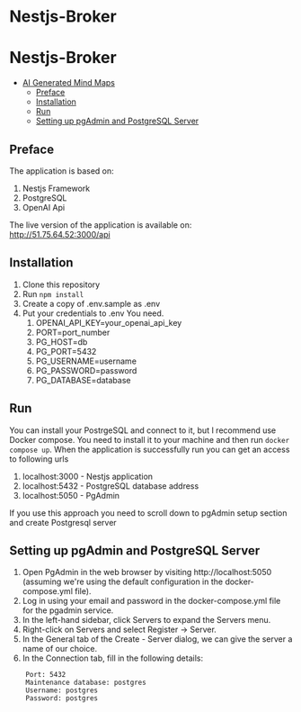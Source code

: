 # Nestjs-Broker

# Nestjs-Broker

- [AI Generated Mind Maps](#ai-generated-mind-maps)
  - [Preface](#preface)
  - [Installation](#installation)
  - [Run](#run)
  - [Setting up pgAdmin and PostgreSQL Server](#setting-up-pgadmin-and-postgresql-server)

## Preface

The application is based on:

1. Nestjs Framework
2. PostgreSQL
3. OpenAI Api

The live version of the application is available on: http://51.75.64.52:3000/api

## Installation

1. Clone this repository
2. Run `npm install`
3. Create a copy of .env.sample as .env
4. Put your credentials to .env You need.
   1. OPENAI_API_KEY=your_openai_api_key
   2. PORT=port_number
   3. PG_HOST=db
   4. PG_PORT=5432
   5. PG_USERNAME=username
   6. PG_PASSWORD=password
   7. PG_DATABASE=database

## Run

You can install your PostrgeSQL and connect to it, but I recommend use Docker compose. You need to install it to your machine and then run `docker compose up`.
When the application is successfully run you can get an access to following urls

1. localhost:3000 - Nestjs application
2. localhost:5432 - PostgreSQL database address
3. localhost:5050 - PgAdmin

If you use this approach you need to scroll down to pgAdmin setup section and create Postgresql server

## Setting up pgAdmin and PostgreSQL Server

1. Open PgAdmin in the web browser by visiting http://localhost:5050 (assuming we're using the default configuration in the docker-compose.yml file).
2. Log in using your email and password in the docker-compose.yml file for the pgadmin service.
3. In the left-hand sidebar, click Servers to expand the Servers menu.
4. Right-click on Servers and select Register -> Server.
5. In the General tab of the Create - Server dialog, we can give the server a name of our choice.
6. In the Connection tab, fill in the following details:

```Host name/address: db
    Port: 5432
    Maintenance database: postgres
    Username: postgres
    Password: postgres
```